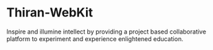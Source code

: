 # Thiran-WebKit
Inspire and illumine intellect by providing a project based collaborative platform to experiment and experience enlightened education.
